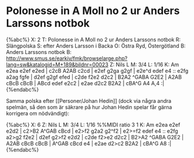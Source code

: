 # Polonesse in A Moll no 2 ur Anders Larssons notbok

{%abc%}
X: 2
T: Polonesse in A Moll no 2 ur Anders Larssons notbok
R: Slängpolska
S: efter Anders Larsson i Backa
O: Östra Ryd, Östergötland
B: Anders Larssons notbok
B: http://www.smus.se/earkiv/fmk/browselarge.php?lang=sw&katalogid=M+189&bildnr=00023
Z: Nils L
M: 3/4
L: 1/16
K: Am
e2ea e2ef e2ed | c2cB A2AB c2cd | e2ef g2ga g2gf | e2e^d edef e4 ::
e2fg a2ag fgfe | d2ef g2gf efed | c2de f2e2 d2c2 | B2A2 ^GABA G2E2 |
A2AB cBcB cBcB | ABcd edef e2c2 | e2ae d2c2 B2A2 | cBA^G A4 A,4 :|
{%endabc%}

Samma polska efter [[Personer/Johan Hedin]] (dock via några andra spelmän, så den som är säkrare på hur Johan Hedin spelar får gärna korrigera om nödvändigt):

{%abc%}
X: 6
Z: Nils L
M: 3/4
L: 1/16
%%MIDI ratio 3 1
K: Am
e2ea e2ef e2d2 | c2>B2 A^GAB cBcd | e2>f2 g2a2 g2^f2 | e2>=f2 edef e4 ::
e2fg a2>g2 f2e2 | d2ef g2>f2 e2d2 | c2de f2>e2 d2c2 | B2>A2 ^GABA G2E2 |
A2AB cBcB cBcB | A^GAB cBcd e4 | e2ae d2>c2 B2A2 | cBA^G A8 :|
{%endabc%}
